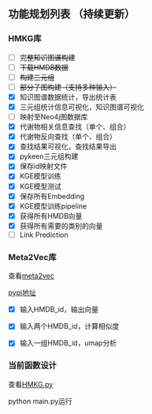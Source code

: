 ## 功能规划列表 （持续更新）

### HMKG库

- [ ] ~~完整知识图谱构建~~
- [ ] ~~下载HMDB数据~~
- [ ] ~~构建三元组~~
- [ ] ~~部分子图构建（支持多种输入）~~
- [x] 知识图谱数据统计，导出统计表
- [x] 三元组统计信息可视化，知识图谱可视化
- [ ] 映射至Neo4j图数据库
- [x] 代谢物相关信息查找（单个、组合）
- [x] 代谢物反向查找（单个、组合）
- [x] 查找结果可视化，查找结果导出
- [x] pykeen三元组构建
- [x] 保存id映射文件
- [x] KGE模型训练
- [x] KGE模型测试
- [x] 保存所有Embedding 
- [x] KGE模型训练pipeline
- [x] 获得所有HMDB向量
- [x] 获得所有需要的类别的向量
- [ ] Link Prediction

### Meta2Vec库
查看[meta2vec](https://github.com/YuxingLu613/meta2vec)

[pypi地址](https://pypi.org/project/meta2vec/0.0.4/)
- [x] 输入HMDB_id，输出向量
- [x] 输入两个HMDB_id，计算相似度
- [x] 输入一组HMDB_id，umap分析



### 当前函数设计

查看[HMKG.py](https://github.com/PKU-BDBA/HMKG-Progress/blob/main/Cancer_400/HMKG.py)

python main.py运行


